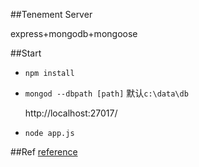 ##Tenement Server

express+mongodb+mongoose

##Start

+ `npm install`

+ `mongod --dbpath [path]` 默认`c:\data\db`

    http://localhost:27017/
    
+ `node app.js`

##Ref
[reference](http://adrianmejia.com/blog/2014/10/01/creating-a-restful-api-tutorial-with-nodejs-and-mongodb/#nodejs)